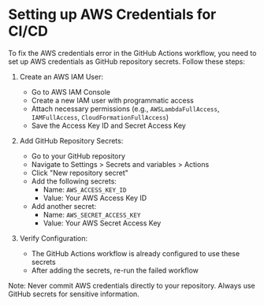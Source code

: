 # Setting up AWS Credentials for CI/CD

To fix the AWS credentials error in the GitHub Actions workflow, you need to set up AWS credentials as GitHub repository secrets. Follow these steps:

1. Create an AWS IAM User:
   - Go to AWS IAM Console
   - Create a new IAM user with programmatic access
   - Attach necessary permissions (e.g., `AWSLambdaFullAccess`, `IAMFullAccess`, `CloudFormationFullAccess`)
   - Save the Access Key ID and Secret Access Key

2. Add GitHub Repository Secrets:
   - Go to your GitHub repository
   - Navigate to Settings > Secrets and variables > Actions
   - Click "New repository secret"
   - Add the following secrets:
     - Name: `AWS_ACCESS_KEY_ID`
     - Value: Your AWS Access Key ID
   - Add another secret:
     - Name: `AWS_SECRET_ACCESS_KEY`
     - Value: Your AWS Secret Access Key

3. Verify Configuration:
   - The GitHub Actions workflow is already configured to use these secrets
   - After adding the secrets, re-run the failed workflow

Note: Never commit AWS credentials directly to your repository. Always use GitHub secrets for sensitive information.